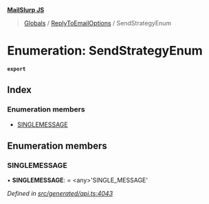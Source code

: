 **[MailSlurp JS](../README.md)**

> [Globals](../README.md) / [ReplyToEmailOptions](../modules/replytoemailoptions.md) / SendStrategyEnum

# Enumeration: SendStrategyEnum

**`export`** 

## Index

### Enumeration members

* [SINGLEMESSAGE](replytoemailoptions.sendstrategyenum.md#singlemessage)

## Enumeration members

### SINGLEMESSAGE

•  **SINGLEMESSAGE**:  = \<any>'SINGLE\_MESSAGE'

*Defined in [src/generated/api.ts:4043](https://github.com/mailslurp/mailslurp-client/blob/a8663d0/src/generated/api.ts#L4043)*
